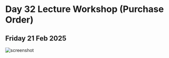# Day 32 Lecture Workshop (Purchase Order)
## Friday 21 Feb 2025 

<!-- <img width="1727" alt="Image" src="https://github.com/user-attachments/assets/15fe16c1-a08f-46d1-875c-00b64026de22" /> -->

![screenshot]("https://github.com/user-attachments/assets/15fe16c1-a08f-46d1-875c-00b64026de22")